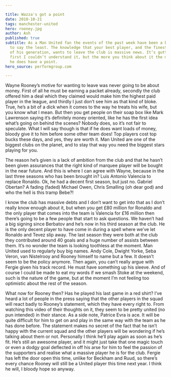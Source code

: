 ```yaml
---

title: Wazza's got a point
date: 2010-10-21
tags: manchester-united
hero: rooney.jpg
author: Ash
published: true
subtitle: As a Man United fan the events of the past week have been a bit worrying
  to say the least. The knowledge that your best player, and the finest English player
  of his generation, wants to leave the club is massive news. It’s gutting, and at
  first I couldn’t understand it, but the more you think about it the more you realise
  he does have a point.
hero_source: performgroup.com

---
```

Wayne Rooney’s motive for wanting to leave was never going to be about money. First of all he must be earning a packet already, secondly the club offered him a deal which they claimed would make him the highest paid player in the league, and thirdly I just don’t see him as that kind of bloke. True, he’s a bit of a dick when it comes to the way he treats his wife, but you know what I mean. But then you get people on their soap box like Mark Lawrenson saying it’s definitely money oriented, like he has the first idea what’s going on behind the scenes? Nobody does, so it’s not fair to speculate. What I will say though is that if he does want loads of money, bloody give it to him before some other team does! Top players cost top bucks these days, and yes, they are worth it. Man United are one of the biggest clubs on the planet, and to stay that way you need the biggest stars playing for you.

The reason he’s given is a lack of ambition from the club and that he hasn’t been given assurances that the right kind of marquee player will be bought in the near future. And this is where I can agree with Wayne, because in the last three seasons who has been brought in? Luis Antonio Valencia to replace Ronaldo. Ok, he had a decent first season, but just no. Gabriel Obertan? A fading (faded) Michael Owen, Chris Smalling (oh dear god) and who the hell is this tramp Bebe?!

I know the club has massive debts and I don’t want to get into that as I don’t really know enough about it, but when you get £80 million for Ronaldo and the only player that comes into the team is Valencia for £16 million then there’s going to be a few people that start to ask questions. We haven’t had a big signing since Berbatov and he’s now in his third season at the club. He is the only decent player to have come in during a spell where we’ve let Ronaldo and Tevez slip away. The last season they were both at the club they contributed around 40 goals and a huge number of assists between them. It’s no wonder the team is looking toothless at the moment. Man United used to regularly buy big names. Andy Cole, Dwight Yorke, Seba Veron, van Nistelrooy and Rooney himself to name but a few. It doesn’t seem to be the policy anymore. Then again, you can’t really argue with Fergie given his track record. He must have something up his sleeve. And of course I could be made to eat my words if we smash Stoke at the weekend, such is the nature of the game, but at the moment I’m not feeling too optimistic about the rest of the season.

What now for Rooney then? Has he played his last game in a red shirt? I’ve heard a lot of people in the press saying that the other players in the squad will react badly to Rooney’s statement, which they have every right to. From watching this video of their thoughts on it, they seem to be pretty united (no pun intended) in their stance. As a side note, Patrice Evra is ace. It will be quite difficult for him to get on and play in the same way with the team as he has done before. The statement makes no secret of the fact that he isn’t happy with the current squad and the other players will be wondering if he’s talking about them or not. Personally I think he’ll play again as soon as he’s fit. He’s still an awesome player, and it might just take that one magic touch or even a dodgy goal deflected in off his arse for him to feel the passion of the supporters and realise what a massive player he is for the club. Fergie has left the door open this time, unlike for Beckham and Ruud, so there’s every chance Rooney will still be a United player this time next year. I think he will, I bloody hope so anyway.